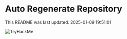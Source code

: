 # Auto Regenerate Repository

This README was last updated: 2025-01-09 19:51:01

 ![TryHackMe](https://tryhackme.com/badge/533634)